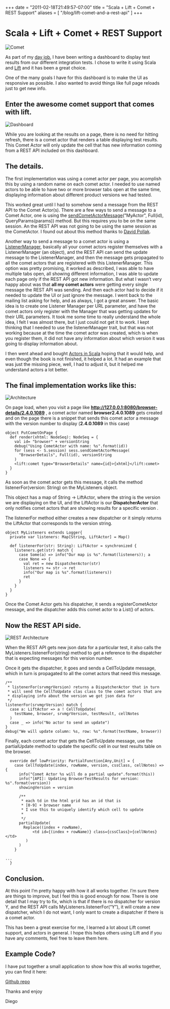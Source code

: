 +++
date = "2011-02-18T21:49:57-07:00"
title = "Scala + Lift + Comet + REST Support"
aliases = [
	"/blog/lift-comet-and-a-rest-api"
]
+++

[title=]: /
[category: Lift]: /
[date: 2011/02/18]: /
[tags: {actor, comet, jvm, lift, liftweb, rest, restfull, scala}]: /


# Scala + Lift + Comet + REST Support

![Comet](/images/21750593-comet_west.gif)

As part of my [day job](http://www.mysql.com/products/enterprise/monitor.html), I have been writing a dashboard to display test results from our different integration tests.
I chose to write it using Scala and [Lift](http://www.liftweb.nt) and it has been a great choice.

One of the many goals I have for this dashboard is to make the UI as responsive as possible. I also wanted to avoid things like full page reloads just to get new info.

## Enter the awesome comet support that comes with lift.

![Dashboard](/images/21763908-MEM_QA_Dashboard.png)

While you are looking at the results on a page, there is no need for hitting refresh, there is a comet actor that renders a table displaying test results. This Comet Actor will only update the cell that has new information coming from a REST API included on this dashboard.

## The details.

The first implementation was using a comet actor per page, you acomplish this by using a random name on each comet actor. I needed to use named actors to be able to have two or more browser tabs open at the same time, displaying information about different product versions we had tested.

This worked great until I had to somehow send a message from the REST API to the Comet Actor(s). There are a few ways to send a message to a Comet Actor, one is using the [sendCometActorMessage](http://scala-tools.org/mvnsites/liftweb-2.2/framework/scaladocs/net/liftweb/http/LiftSession.html)("MyActor", Full(id), QueryParams(params)) method. But this requires you to be on the same session. An the REST API was not going to be using the same session as the CometActor. I found out about this method thanks to [David Pollak](https://groups.google.com/forum/#!topic/liftweb/A9ql6e1Dx-A).

Another way to send a message to a comet actor is using a [ListenerManager](http://scala-tools.org/mvnsites/liftweb-2.2/framework/scaladocs/index.html), basically all your comet actors register themselves with a ListenerManager (an object), and the REST API can send the update message to the ListenerManager, and then the message gets propagated to all the comet actors that are registered with this ListenerManager.
This option was pretty promising, it worked as described, I was able to have multiple tabs open, all showing different information, I was able to update each page only if the REST API got new information. But what I wasn’t very happy about was that **all my comet actors** were getting every single message the REST API was sending. And then each actor had to decide if it needed to update the UI or just ignore the message.
I went back to the mailing list asking for help, and as always, I got a great answer. The basic idea is to create one Listener Manager per URL parameter, and have the comet actors only register with the Manager that was getting updates for their URL parameters.
It took me some time to really understand the whole idea, I felt I was almost there, but I just could not get it to work. I kept thinking that I needed to use the listenerManager trait, but that was not working because at the time the comet actor was created, which is when you register them, it did not have any information about which version it was going to display information about.

I then went ahead and bought [Actors in Scala](http://www.artima.com/shop/actors_in_scala) hoping that it would help, and even though the book is not finished, it helped a lot. It had an example that was just the missing piece, well, I had to adjust it, but it helped me understand actors a lot better.

## The final implementation works like this:

![Architecture](/images/21750424-qa-dashboard.png)

On page load, when you visit a page like **http://127.0.0.1:8080/browser-details/2.4.0.1089** , a comet actor named **browser2.4.0.1089** gets created and on the page there is a snippet that sends this comet actor a message with the version number to display (**2.4.0.1089** in this case)

```
object PutCometOnPage {
  def render(xhtml: NodeSeq): NodeSeq = {
    val id= "browser" + versionString
    debug("Using CometActor with name: %s".format(id))
    for (sess <- S.session) sess.sendCometActorMessage(
      "BrowserDetails", Full(id), versionString
    )
    <lift:comet type="BrowserDetails" name={id}>{xhtml}</lift:comet>
  }
}
```

As soon as the comet actor gets this message, it calls the method listenerFor(version: String) on the MyListeners object.

This object has a map of String -> LiftActor, where the string is the version we are displaying on the UI, and the LiftActor is our **DispatcherActor** that only notifies comet actors that are showing results for a specific version .

The listenerFor method either creates a new dispatcher or it simply returns the LiftActor that corresponds to the version string.

```
object MyListeners extends Logger{
  private var listeners: Map[String, LiftActor] = Map()

  def listenerFor(str: String): LiftActor = synchronized {
    listeners.get(str) match {
      case Some(a) => info("Our map is %s".format(listeners)); a
      case None => {
        val ret = new DispatcherActor(str)
        listeners += str -> ret
        info("Our map is %s".format(listeners))
        ret
      }
    }
  }
}
```


Once the Comet Actor gets his dispatcher, it sends a registerCometActor message, and the dispatcher adds this comet actor to a List() of actors.

## Now the REST API side.

![REST Architecture](/images/21763731-dash.png)

When the REST API gets new json data for a particular test, it also calls the MyListeners.listenerFor(string) method to get a reference to the dispatcher that is expecting messages for this version number.

Once it gets the dispatcher, it goes and sends a CellToUpdate message, which in turn is propagated to all the comet actors that need this message.

```
/**
 * listenerFor(srvmgrVersion) returns a DispatcherActor that in turn
 * will send the CellToUpdate clas class to the comet actors that are
 * displaying info about the version we got json data for
 */
listenerFor(srvmgrVersion) match {
  case a: LiftActor => a ! CellToUpdate(
    testName, browser, srvmgrVersion, testResult, cellNotes
  )
  case _ => info("No actor to send an update")
}
debug("We will update column: %s, row: %s".format(testName, browser))
```

Finally, each comet actor that gets the CellToUpdate message, use the partialUpdate method to update the specific cell in our test results table on the browser.

```
  override def lowPriority: PartialFunction[Any,Unit] = {
    case CellToUpdate(index, rowName, version, cssClass, cellNotes) => {
      info("Comet Actor %s will do a partial update".format(this))
      info("[API]: Updating BrowserTestResults for version: %s".format(version))
      showingVersion = version

      /**
       * each td in the html grid has an id that is
       * [0-9] + browser name
       * I use this to uniquely identify which cell to update
       *
       */
      partialUpdate(
        Replace((index + rowName),
            <td id={(index + rowName)} class={cssClass}>{cellNotes}</td>
         )
      )
    }

...
  }
```

## Conclusion.

At this point I’m pretty happy with how it all works together. I’m sure there are things to improve, but I feel this is good enough for now. There is one detail that I may try to fix, which is that if there is no dispatcher for version Y, and the REST API calls MyListeners.listenerFor(“Y”), it will create a new dispatcher, which I do not want, I only want to create a dispatcher if there is a comet actor.

This has been a great exercise for me, I learned a lot about Lift comet support, and actors in general. I hope this helps others using Lift and if you have any comments, feel free to leave them here.

## Example Code?

I have put together a small application to show how this all works together, you can find it here:

[Github repo](https://github.com/fmpwizard/comet_rest_example)

Thanks and enjoy

 Diego
